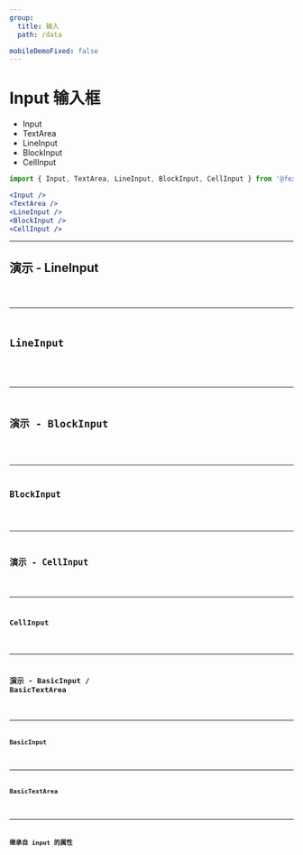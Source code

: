 ```yaml
---
group:
  title: 输入
  path: /data

mobileDemoFixed: false
---
```


# Input 输入框

- Input <ImportCost name="Input" />
- TextArea <ImportCost name="TextArea" />
- LineInput <ImportCost name="LineInput" />
- BlockInput <ImportCost name="BlockInput" />
- CellInput <ImportCost name="CellInput" />

<!-- prettier-ignore -->
```jsx | pure
import { Input, TextArea, LineInput, BlockInput, CellInput } from '@fexd/mobile'

<Input />
<TextArea />
<LineInput />
<BlockInput />
<CellInput />
```

---

## 演示 - LineInput

<code src="./demos/LineInputDemo.tsx" />

---

## LineInput

<API identifier="LineInput" hideTitle src="../LineInput/type.tsx" exports='["default"]'></API>

---

## 演示 - BlockInput

<code src="./demos/BlockInputDemo.tsx" />

---

## BlockInput

<API identifier="BlockInput" hideTitle src="../BlockInput/type.tsx" exports='["default"]'></API>

---

## 演示 - CellInput

<code src="./demos/CellInputDemo.tsx" />

---

## CellInput

<API identifier="CellInput" hideTitle src="../CellInput/type.tsx" exports='["default"]'></API>

---

## 演示 - BasicInput / BasicTextArea

<code src="./demos/basic.tsx" />

---

## BasicInput

<API identifier="BasicInput" hideTitle src="../BasicInput/type.tsx" exports='["default"]'></API>

---

## BasicTextArea

<API identifier="BasicTextArea" hideTitle src="../BasicTextArea/type.tsx" exports='["default"]'></API>

---

## 继承自 input 的属性

<API identifier="DOC_PureExtendFromJSXInput" hideTitle src="../BasicInput/type.tsx" exports='["DOC_PureExtendFromJSXInput"]'></API>
